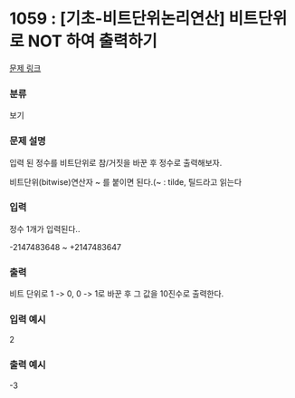 # 1059 : [기초-비트단위논리연산] 비트단위로 NOT 하여 출력하기

[문제 링크](https://www.codeup.kr/problem.php?id=1059)

### 분류

보기

### 문제 설명

<p>입력 된 정수를 비트단위로 참/거짓을 바꾼 후 정수로 출력해보자.</p>
<p>비트단위(bitwise)연산자 ~ 를 붙이면 된다.(~ : tilde, 틸드라고 읽는다</p>

### 입력

<p>정수 1개가 입력된다..</p>
<p>-2147483648 ~ +2147483647</p>


### 출력

<p>비트 단위로 1 -> 0, 0 -> 1로 바꾼 후 그 값을 10진수로 출력한다.</p>

### 입력 예시

<p>2</p>

### 출력 예시

<p>-3</p>

